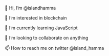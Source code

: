 :call_me_hand: Hi, I’m @islandhamma

👀 I’m interested in blockchain

🌱 I’m currently learning JavaScript

💞️ I’m looking to collaborate on anything

📫 How to reach me on twitter @island_hamma

<!---
islandhamma/islandhamma is a ✨ special ✨ repository because its `README.md` (this file) appears on your GitHub profile.
You can click the Preview link to take a look at your changes.
--->
